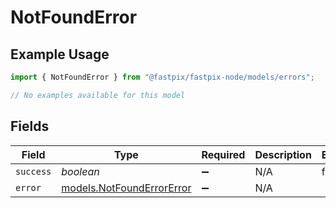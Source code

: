 # NotFoundError

## Example Usage

```typescript
import { NotFoundError } from "@fastpix/fastpix-node/models/errors";

// No examples available for this model
```

## Fields

| Field                                                           | Type                                                            | Required                                                        | Description                                                     | Example                                                         |
| --------------------------------------------------------------- | --------------------------------------------------------------- | --------------------------------------------------------------- | --------------------------------------------------------------- | --------------------------------------------------------------- |
| `success`                                                       | *boolean*                                                       | :heavy_minus_sign:                                              | N/A                                                             | false                                                           |
| `error`                                                         | [models.NotFoundErrorError](../../models/notfounderrorerror.md) | :heavy_minus_sign:                                              | N/A                                                             |                                                                 |